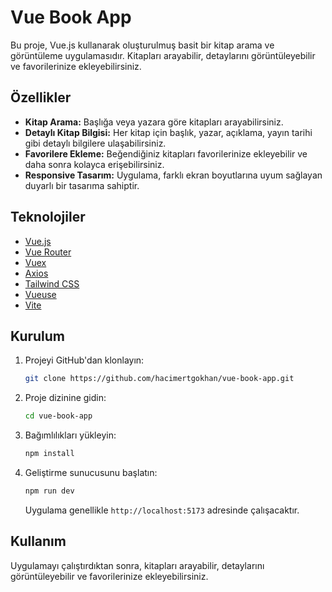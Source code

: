 # Vue Book App

Bu proje, Vue.js kullanarak oluşturulmuş basit bir kitap arama ve görüntüleme uygulamasıdır. Kitapları arayabilir, detaylarını görüntüleyebilir ve favorilerinize ekleyebilirsiniz.

## Özellikler

*   **Kitap Arama:** Başlığa veya yazara göre kitapları arayabilirsiniz.
*   **Detaylı Kitap Bilgisi:** Her kitap için başlık, yazar, açıklama, yayın tarihi gibi detaylı bilgilere ulaşabilirsiniz.
*   **Favorilere Ekleme:** Beğendiğiniz kitapları favorilerinize ekleyebilir ve daha sonra kolayca erişebilirsiniz.
*   **Responsive Tasarım:** Uygulama, farklı ekran boyutlarına uyum sağlayan duyarlı bir tasarıma sahiptir.

## Teknolojiler

*   [Vue.js](https://vuejs.org/)
*   [Vue Router](https://router.vuejs.org/)
*   [Vuex](https://vuex.vuejs.org/)
*   [Axios](https://axios-http.com/)
*   [Tailwind CSS](https://tailwindcss.com/)
*   [Vueuse](https://vueuse.org/)
*   [Vite](https://vitejs.dev/)

## Kurulum

1.  Projeyi GitHub'dan klonlayın:

    ```bash
    git clone https://github.com/hacimertgokhan/vue-book-app.git
    ```

2.  Proje dizinine gidin:

    ```bash
    cd vue-book-app
    ```

3.  Bağımlılıkları yükleyin:

    ```bash
    npm install
    ```

4.  Geliştirme sunucusunu başlatın:

    ```bash
    npm run dev
    ```

    Uygulama genellikle `http://localhost:5173` adresinde çalışacaktır.

## Kullanım

Uygulamayı çalıştırdıktan sonra, kitapları arayabilir, detaylarını görüntüleyebilir ve favorilerinize ekleyebilirsiniz.